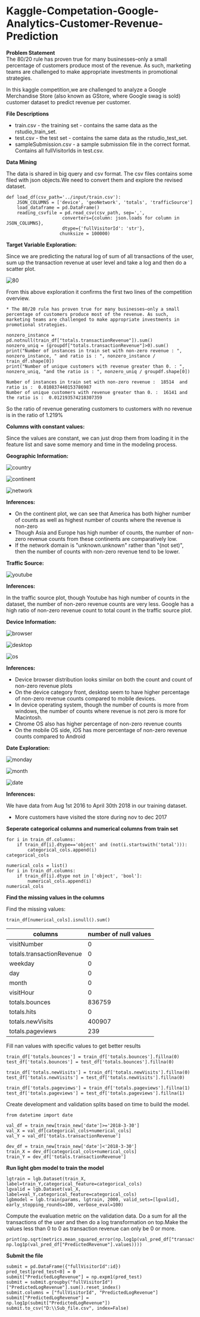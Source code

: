 # Kaggle-Competation-Google-Analytics-Customer-Revenue-Prediction

**Problem Statement**<br>
The 80/20 rule has proven true for many businesses–only a small percentage of customers produce most of the revenue. As such, marketing teams are challenged to make appropriate investments in promotional strategies.

In this kaggle competition,we are challenged to analyze a Google Merchandise Store (also known as GStore, where Google swag is sold) customer dataset to predict revenue per customer.

**File Descriptions**

- train.csv - the training set - contains the same data as the rstudio_train_set.
- test.csv - the test set - contains the same data as the rstudio_test_set.
- sampleSubmission.csv - a sample submission file in the correct format. Contains all fullVisitorIds in test.csv.

**Data Mining**

The data is shared in big query and csv format. The csv files contains some filed with json objects.We need to convert them and explore the revised dataset.

```
def load_df(csv_path='../input/train.csv'):
    JSON_COLUMNS = ['device', 'geoNetwork', 'totals', 'trafficSource']
    load_dataframe = pd.DataFrame()
    reading_csvfile = pd.read_csv(csv_path, sep=',',
                     converters={column: json.loads for column in JSON_COLUMNS}, 
                     dtype={'fullVisitorId': 'str'},
                    chunksize = 100000)
```
**Target Variable Exploration:**

Since we are predicting the natural log of sum of all transactions of the user, sum up the transaction revenue at user level and take a log and then do a scatter plot.

![80](https://user-images.githubusercontent.com/44206279/48670296-65e67500-eb3b-11e8-89f7-6eff04cdf197.png)

From this above exploration it confirms the first two lines of the competition overview.

```* The 80/20 rule has proven true for many businesses–only a small percentage of customers produce most of the revenue. As such, marketing teams are challenged to make appropriate investments in promotional strategies.```

```
nonzero_instance = pd.notnull(train_df["totals.transactionRevenue"]).sum()
nonzero_uniq = (groupdf["totals.transactionRevenue"]>0).sum()
print("Number of instances in train set with non-zero revenue : ", nonzero_instance, " and ratio is : ", nonzero_instance / train_df.shape[0])
print("Number of unique customers with revenue greater than 0. : ", nonzero_uniq, "and the ratio is : ", nonzero_uniq / groupdf.shape[0])
```

```
Number of instances in train set with non-zero revenue :  18514  and ratio is :  0.010837440153786987
Number of unique customers with revenue greater than 0. :  16141 and the ratio is :  0.012193574218307359
```

So the ratio of revenue generating customers to customers with no revenue is in the ratio of 1.219%

**Columns with constant values:**

Since the values are constant, we can just drop them from loading it in the feature list and save some memory and time in the modeling process.

**Geographic Information:**

![country](https://user-images.githubusercontent.com/44206279/48670285-4c452d80-eb3b-11e8-824a-d54d05917d83.png)

![continent](https://user-images.githubusercontent.com/44206279/48670286-4ea78780-eb3b-11e8-957e-b92f5ba92192.png)

![network](https://user-images.githubusercontent.com/44206279/48670508-f2defd80-eb3e-11e8-8b16-39bcc585e945.png)

**Inferences:**

- On the continent plot, we can see that America has both higher number of counts as well as highest number of counts where the revenue is non-zero
- Though Asia and Europe has high number of counts, the number of non-zero revenue counts from these continents are comparatively low.
- If the network domain is "unknown.unknown" rather than "(not set)", then the number of counts with non-zero revenue tend to be lower.

**Traffic Source:**

![youtube](https://user-images.githubusercontent.com/44206279/48670541-35a0d580-eb3f-11e8-9740-fa6deeb496c0.png)

**Inferences:**

In the traffic source plot, though Youtube has high number of counts in the dataset, the number of non-zero revenue counts are very less.
Google has a high ratio of non-zero revenue count to total count in the traffic source plot.

**Device Information:**

![browser](https://user-images.githubusercontent.com/44206279/48670288-536c3b80-eb3b-11e8-9635-5b38aab219f9.png)

![desktop](https://user-images.githubusercontent.com/44206279/48670290-55ce9580-eb3b-11e8-883a-6d9d9b3c2fdc.png)

![os](https://user-images.githubusercontent.com/44206279/48670291-56ffc280-eb3b-11e8-8fb0-1889b179a05c.png)

**Inferences:**

- Device browser distribution looks similar on both the count and count of non-zero revenue plots
- On the device category front, desktop seem to have higher percentage of non-zero revenue counts compared to mobile devices.
- In device operating system, though the number of counts is more from windows, the number of counts where revenue is not zero is more for Macintosh.
- Chrome OS also has higher percentage of non-zero revenue counts
- On the mobile OS side, iOS has more percentage of non-zero revenue counts compared to Android

**Date Exploration:**

![monday](https://user-images.githubusercontent.com/44206279/48670292-58c98600-eb3b-11e8-9452-38106091c362.png)

![month](https://user-images.githubusercontent.com/44206279/48670294-5ebf6700-eb3b-11e8-9933-acbb032b8520.png)

![date](https://user-images.githubusercontent.com/44206279/48670295-61ba5780-eb3b-11e8-861d-0c353fe95621.png)

**Inferences:**

We have data from Aug 1st 2016 to April 30th 2018 in our training dataset.<br>
- More customers have visited the store during nov to dec 2017

**Seperate categorical columns and numerical columns from train set**

```categorical_cols = list()
for i in train_df.columns:
    if train_df[i].dtype=='object' and (not(i.startswith('total'))):
        categorical_cols.append(i)
categorical_cols

numerical_cols = list()
for i in train_df.columns:
    if train_df[i].dtype not in ['object', 'bool']:
        numerical_cols.append(i)
numerical_cols
```
**Find the missing values in the columns**

Find the missing values:

```train_df[numerical_cols].isnull().sum()```

|columns             |number of null values|
|-----------------|------------------|
|visitNumber                 |      0|
|totals.transactionRevenue    |     0|
|weekday                       |    0|
|day                            |   0|
|month|                             0|
|visitHour          |               0|
|totals.bounces      |         836759|
|totals.hits          |             0|
|totals.newVisits      |       400907|
|totals.pageviews       |         239|

Fill nan values with specific values to get better results

```
train_df['totals.bounces'] = train_df['totals.bounces'].fillna(0)
test_df['totals.bounces'] = test_df['totals.bounces'].fillna(0)

train_df['totals.newVisits'] = train_df['totals.newVisits'].fillna(0)
test_df['totals.newVisits'] = test_df['totals.newVisits'].fillna(0)

train_df['totals.pageviews'] = train_df['totals.pageviews'].fillna(1)
test_df['totals.pageviews'] = test_df['totals.pageviews'].fillna(1)
```
Create development and validation splits based on time to build the model.
```
from datetime import date

val_df = train_new[train_new['date']>='2018-3-30']
val_X = val_df[categorical_cols+numerical_cols]
val_Y = val_df['totals.transactionRevenue']

dev_df = train_new[train_new['date']<'2018-3-30']
train_X = dev_df[categorical_cols+numerical_cols]
train_Y = dev_df['totals.transactionRevenue']
```
**Run light gbm model to train the model**

```
lgtrain = lgb.Dataset(train_X, label=train_Y,categorical_feature=categorical_cols)
lgvalid = lgb.Dataset(val_X, label=val_Y,categorical_feature=categorical_cols)
lgbmodel = lgb.train(params, lgtrain, 2000, valid_sets=[lgvalid], early_stopping_rounds=100, verbose_eval=100)
```

Compute the evaluation metric on the validation data. Do a sum for all the transactions of the user and then do a log transformation on top.Make the values less than 0 to 0 as transaction revenue can only be 0 or more.
```
print(np.sqrt(metrics.mean_squared_error(np.log1p(val_pred_df["transactionRevenue"].values), np.log1p(val_pred_df["PredictedRevenue"].values))))
```
**Submit the file**
```
submit = pd.DataFrame({"fullVisitorId":id})
pred_test[pred_test<0] = 0
submit["PredictedLogRevenue"] = np.expm1(pred_test)
submit = submit.groupby("fullVisitorId")["PredictedLogRevenue"].sum().reset_index()
submit.columns = ["fullVisitorId", "PredictedLogRevenue"]
submit["PredictedLogRevenue"] = np.log1p(submit["PredictedLogRevenue"])
submit.to_csv("D:\\Sub_file.csv", index=False)
```


